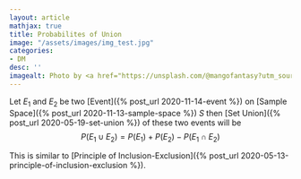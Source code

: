 ```yaml
---
layout: article
mathjax: true
title: Probabilites of Union
image: "/assets/images/img_test.jpg"
categories:
- DM
desc: '' 
imagealt: Photo by <a href="https://unsplash.com/@mangofantasy?utm_source=unsplash&utm_medium=referral&utm_content=creditCopyText">Tim Johnson</a> on <a href="https://unsplash.com/s/photos/logic?utm_source=unsplash&utm_medium=referral&utm_content=creditCopyText">Unsplash</a>
---
```


Let $E_1$ and $E_2$ be two [Event]({% post_url 2020-11-14-event %}) on [Sample Space]({% post_url 2020-11-13-sample-space %}) $S$ then [Set Union]({% post_url 2020-05-19-set-union %}) of these two events will be
$$P(E_1 \cup E_2) = P(E_1) + P(E_2) - P(E_1 \cap E_2)$$

This is similar to [Principle of Inclusion-Exclusion]({% post_url 2020-05-13-principle-of-inclusion-exclusion %}).